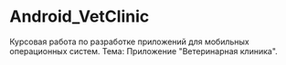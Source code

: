 # Android_VetClinic
Курсовая работа по разработке приложений для мобильных операционных систем. Тема: Приложение "Ветеринарная клиника".
